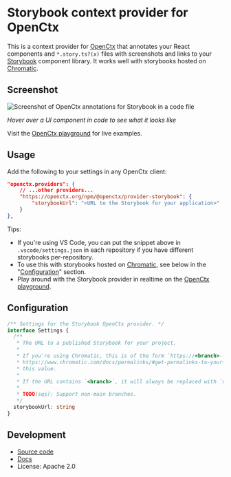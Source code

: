 # Storybook context provider for OpenCtx

This is a context provider for [OpenCtx](https://openctx.org) that annotates your React components and `*.story.ts?(x)` files with screenshots and links to your [Storybook](https://storybook.js.org/) component library. It works well with storybooks hosted on [Chromatic](https://chromatic.com/).

## Screenshot

![Screenshot of OpenCtx annotations for Storybook in a code file](https://storage.googleapis.com/sourcegraph-assets/blog/screencast-vscode-storybook-v0.gif)

_Hover over a UI component in code to see what it looks like_

Visit the [OpenCtx playground](https://openctx.org/playground) for live examples.

## Usage

Add the following to your settings in any OpenCtx client:

```json
"openctx.providers": {
    // ...other providers...
    "https://openctx.org/npm/@openctx/provider-storybook": {
        "storybookUrl": "<URL to the Storybook for your application>"
    }
},
```

Tips:

- If you're using VS Code, you can put the snippet above in `.vscode/settings.json` in each repository if you have different storybooks per-repository.
- To use this with storybooks hosted on [Chromatic](https://chromatic.com/), see below in the "[Configuration](#configuration)" section.
- Play around with the Storybook provider in realtime on the [OpenCtx playground](https://openctx.org/playground).

## Configuration

<!-- Keep in sync with index.ts -->

```typescript
/** Settings for the Storybook OpenCtx provider. */
interface Settings {
  /**
   * The URL to a published Storybook for your project.
   *
   * If you're using Chromatic, this is of the form `https://<branch>--<appid>.chromatic.com`; see
   * https://www.chromatic.com/docs/permalinks/#get-permalinks-to-your-project for how to obtain
   * this value.
   *
   * If the URL contains `<branch>`, it will always be replaced with `main`.
   *
   * TODO(sqs): Support non-main branches.
   */
  storybookUrl: string
}
```

## Development

- [Source code](https://sourcegraph.com/github.com/sourcegraph/openctx/-/tree/provider/storybook)
- [Docs](https://openctx.org/docs/providers/storybook)
- License: Apache 2.0

